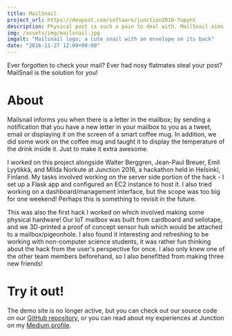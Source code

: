 ```yaml
---
title: MailSnail
project_url: https://devpost.com/software/junction2016-7upynt
description: Physical post is such a pain to deal with. MailSnail aims to help.
img: /assets/img/mailsnail.jpg
imgalt: "Mailsnail logo; a cute snail with an envelope on its back"
date: "2016-11-27 12:00+00:00"
---
```


Ever forgotten to check your mail? Ever had nosy flatmates steal your post?
MailSnail is the solution for you!

# About

Mailsnail informs you when there is a letter in the mailbox; by sending a
notification that you have a new letter in your mailbox to you as a tweet, email
or displaying it on the screen of a smart coffee mug. In addition, we did some
work on the coffee mug and taught it to display the temperature of the drink
inside it. Just to make it extra awesome.

I worked on this project alongside Walter Berggren, Jean-Paul Breuer, Emil
Lyytikkä, and Milda Norkute at Junction 2016, a hackathon held in Helsinki,
Finland. My tasks involved working on the server side portion of the hack - I
set up a Flask app and configured an EC2 instance to host it. I also tried
working on a dashboard/management interface, but the scope was too big for one
weekend! Perhaps this is something to revisit in the future.

This was also the first hack I worked on which involved making some physical
hardware! Our IoT mailbox was built from cardboard and sellotape, and we
3D-printed a proof of concept sensor hub which would be attached to a
mailbox/pigeonhole. I also found it interesting and refreshing to be working
with non-computer science students, it was rather fun thinking about the hack
from the user's perspective for once. I also only knew one of the other team
members beforehand, so I also benefitted from making three new friends!

# Try it out!

The demo site is no longer active, but you can check out our source code on our
[GitHub repository](https://github.com/jpbreuer/junction2016), or you can read
about my experiences at Junction on my
[Medium profile](https://medium.com/@mbell_gb/my-weekend-at-junction-2016-23fee7e211e8#.zgvhiydk0).
